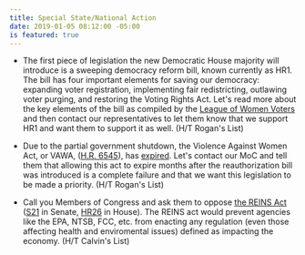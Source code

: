 ```yaml
---
title: Special State/National Action
date: 2019-01-05 08:12:00 -05:00
is featured: true
---
```


* The first piece of legislation the new Democratic House majority will introduce is a sweeping democracy reform bill, known currently as HR1. The bill has four important elements for saving our democracy: expanding voter registration, implementing fair redistricting, outlawing voter purging, and restoring the Voting Rights Act. Let's read more about the key elements of the bill as compiled by the [League of Women Voters](https://www.lwv.org/blog/4-key-elements-hr1?link_id=21&can_id=9a7cc198611ac2a74f284fdda8e14f7e) and then contact our representatives to let them know that we support HR1 and want them to support it as well. (H/T Rogan's List)  


* Due to the partial government shutdown, the Violence Against Women Act, or VAWA, ([H.R. 6545](https://www.congress.gov/bill/115th-congress/house-bill/6545/?link_id=22&can_id=9a7cc198611ac2a74f284fdda8e14f7e)), has [expired](https://www.npr.org/2018/12/24/679838115/violence-against-women-act-expires-because-of-government-shutdown). Let's contact our MoC and tell them that allowing this act to expire months after the reauthorization bill was introduced is a complete failure and that we want this legislation to be made a priority. (H/T Rogan's List)  


* Call you Members of Congress and ask them to oppose [the REINS Act](https://citizenvox.org/2017/01/03/reins-act-oppose/) ([S21](https://www.congress.gov/bill/115th-congress/senate-bill/21) in Senate, [HR26](https://www.congress.gov/bill/115th-congress/house-bill/26) in House). The REINS act would prevent agencies like the EPA, NTSB, FCC, etc. from enacting any regulation (even those affecting health and enviromental issues) defined as impacting the economy. (H/T Calvin's List)